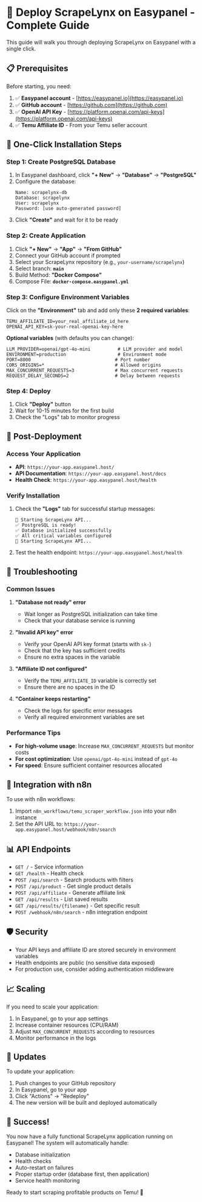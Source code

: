 # 🚀 Deploy ScrapeLynx on Easypanel - Complete Guide

This guide will walk you through deploying ScrapeLynx on Easypanel with a single click.

## 📋 Prerequisites

Before starting, you need:

1. ✅ **Easypanel account** - [https://easypanel.io](https://easypanel.io)
2. ✅ **GitHub account** - [https://github.com](https://github.com)
3. ✅ **OpenAI API Key** - [https://platform.openai.com/api-keys](https://platform.openai.com/api-keys)
4. ✅ **Temu Affiliate ID** - From your Temu seller account

## 🎯 One-Click Installation Steps

### Step 1: Create PostgreSQL Database

1. In Easypanel dashboard, click **"+ New"** → **"Database"** → **"PostgreSQL"**
2. Configure the database:
   ```
   Name: scrapelynx-db
   Database: scrapelynx
   User: scrapelynx
   Password: [use auto-generated password]
   ```
3. Click **"Create"** and wait for it to be ready

### Step 2: Create Application

1. Click **"+ New"** → **"App"** → **"From GitHub"**
2. Connect your GitHub account if prompted
3. Select your ScrapeLynx repository (e.g., `your-username/scrapelynx`)
4. Select branch: **`main`**
5. Build Method: **"Docker Compose"**
6. Compose File: **`docker-compose.easypanel.yml`**

### Step 3: Configure Environment Variables

Click on the **"Environment"** tab and add only these **2 required variables**:

```env
TEMU_AFFILIATE_ID=your_real_affiliate_id_here
OPENAI_API_KEY=sk-your-real-openai-key-here
```

**Optional variables** (with defaults you can change):
```env
LLM_PROVIDER=openai/gpt-4o-mini          # LLM provider and model
ENVIRONMENT=production                   # Environment mode
PORT=8000                               # Port number
CORS_ORIGINS=*                          # Allowed origins
MAX_CONCURRENT_REQUESTS=3               # Max concurrent requests
REQUEST_DELAY_SECONDS=2                 # Delay between requests
```

### Step 4: Deploy

1. Click **"Deploy"** button
2. Wait for 10-15 minutes for the first build
3. Check the "Logs" tab to monitor progress

## 🎉 Post-Deployment

### Access Your Application

- **API**: `https://your-app.easypanel.host/`
- **API Documentation**: `https://your-app.easypanel.host/docs`
- **Health Check**: `https://your-app.easypanel.host/health`

### Verify Installation

1. Check the **"Logs"** tab for successful startup messages:
   ```
   🦁 Starting ScrapeLynx API...
   ✅ PostgreSQL is ready!
   ✅ Database initialized successfully
   ✅ All critical variables configured
   🚀 Starting ScrapeLynx API...
   ```

2. Test the health endpoint: `https://your-app.easypanel.host/health`

## 🔧 Troubleshooting

### Common Issues

1. **"Database not ready" error**
   - Wait longer as PostgreSQL initialization can take time
   - Check that your database service is running

2. **"Invalid API key" error**
   - Verify your OpenAI API key format (starts with `sk-`)
   - Check that the key has sufficient credits
   - Ensure no extra spaces in the variable

3. **"Affiliate ID not configured"**
   - Verify the `TEMU_AFFILIATE_ID` variable is correctly set
   - Ensure there are no spaces in the ID

4. **"Container keeps restarting"**
   - Check the logs for specific error messages
   - Verify all required environment variables are set

### Performance Tips

- **For high-volume usage**: Increase `MAX_CONCURRENT_REQUESTS` but monitor costs
- **For cost optimization**: Use `openai/gpt-4o-mini` instead of `gpt-4o`
- **For speed**: Ensure sufficient container resources allocated

## 🔗 Integration with n8n

To use with n8n workflows:

1. Import `n8n_workflows/temu_scraper_workflow.json` into your n8n instance
2. Set the API URL to: `https://your-app.easypanel.host/webhook/n8n/search`

## 📊 API Endpoints

- `GET /` - Service information
- `GET /health` - Health check
- `POST /api/search` - Search products with filters
- `POST /api/product` - Get single product details
- `POST /api/affiliate` - Generate affiliate link
- `GET /api/results` - List saved results
- `GET /api/results/{filename}` - Get specific result
- `POST /webhook/n8n/search` - n8n integration endpoint

## 🛡️ Security

- Your API keys and affiliate ID are stored securely in environment variables
- Health endpoints are public (no sensitive data exposed)
- For production use, consider adding authentication middleware

## 📈 Scaling

If you need to scale your application:

1. In Easypanel, go to your app settings
2. Increase container resources (CPU/RAM)
3. Adjust `MAX_CONCURRENT_REQUESTS` according to resources
4. Monitor performance in the logs

## 🔄 Updates

To update your application:

1. Push changes to your GitHub repository
2. In Easypanel, go to your app
3. Click "Actions" → "Redeploy"
4. The new version will be built and deployed automatically

## 🎯 Success!

You now have a fully functional ScrapeLynx application running on Easypanel! The system will automatically handle:

- Database initialization
- Health checks
- Auto-restart on failures
- Proper startup order (database first, then application)
- Service health monitoring

Ready to start scraping profitable products on Temu! 🚀